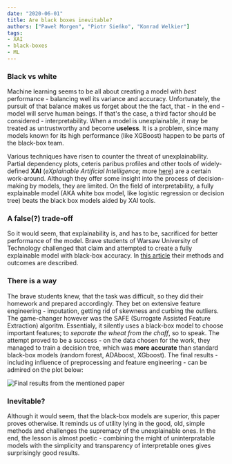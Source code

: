 ```yaml
---
date: "2020-06-01"
title: Are black boxes inevitable?
authors: ["Paweł Morgen", "Piotr Sieńko", "Konrad Welkier"]
tags:
- XAI
- black-boxes
- ML
---
```


### Black vs white

Machine learning seems to be all about creating a model with *best* performance - balancing well its variance and accuracy. Unfortunately, the pursuit of that balance makes us forget about the  the fact, that - in the end - model will serve human beings. If that's the case, a third factor should be considered - interpretability. When a model is unexplainable, it may be treated as untrustworthy and become **useless**. It is a problem, since many models known for its high performance (like XGBoost) happen to be parts of the black-box team.

Various techniques have risen to counter the threat of unexplainability. Partial dependency plots, ceteris paribus profiles and other tools of widely-defined **XAI** (*eXplainable Artificial Intelligence*; more [here](https://pbiecek.github.io/ema/)) are a certain work-around. Although they offer some insight into the process of decision-making by models, they are limited. On the field of interpretability, a fully explainable model (AKA white box model, like logistic regression or decision tree) beats the black box models aided by XAI tools.

### A false(?) trade-off

So it would seem, that explainability is, and has to be, sacrificed for better performance of the model. Brave students of Warsaw University of Technology challenged that claim and attempted to create a fully explainable model with black-box accuracy. In [this article](https://mini-pw.github.io/2020L-WB-Book/surpassing-black-box-models-performance-on-unbalanced-data-with-an-interpretable-one-using-advanced-feature-engineering.html) their methods and outcomes are described.

### There is a way

The brave students knew, that the task was difficult, so they did their homework and prepared accordingly. They bet on extensive feature engineering - imputation, getting rid of skewness and curbing the outliers. The game-changer however was the SAFE (Surrogate Assisted Feature Extraction) algoritm. Essentialy, it silently uses a black-box model to choose important features; to *separate the wheat from the chaff*, so to speak. The attempt proved to be a success - on the data chosen for the work, they managed to train a decision tree, which was **more accurate** than standard black-box models (random forest, ADAboost, XGboost). The final results - including influence of preprocessing and feature engineering - can be admired on the plot below:

![Final results from the mentioned paper](/2020L-WB-Blog/2020-06-01-are-black-boxes-inevitable/plot.png)

### Inevitable?

Although it would seem, that the black-box models are superior, this paper proves otherwise. It reminds us of utility lying in the good, old, simple methods and challenges the supremacy of the unexplainable ones. In the end, the lesson is almost poetic - combining the might of uninterpratable models with the simplicity and transparency of interpretable ones gives surprisingly good results.